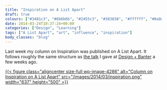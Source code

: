 ```yaml
---
title: "Inspiration on A List Apart"
draft: true
colours: ["#3481c3", "#6b6b6b", "#2455c3", "#383838", "#ffffff", "#0a0a0a", "#ffffff"]
date: 2014-03-24T10:37:24+00:00
categories: ["Design", "Learning"]
tags: ["A List Apart", "art", "influence", "inspiration"]
body_classes: "blog"
---
```


Last week my column on Inspiration was published on A List Apart. It follows roughly the same structure as [the talk](https://speakerdeck.com/laurakalbag/inspiration "slides from my talk at Design + Banter") I gave at [Design + Banter](http://designandbanter.com) a few weeks ago.

[{{< figure class="aligncenter size-full wp-image-4286" alt="Column on Inspiration on A List Apart" src="/images/2014/03/inspiration.png" width="637" height="500" >}}](http://alistapart.com/column/inspiration)

	